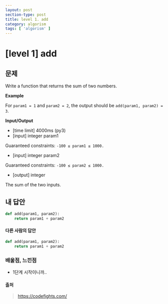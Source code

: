 ```yaml
---
layout: post
section-type: post
title: level 1. add
category: algorism
tags: [ 'algorism' ]
---
```


# [level 1] add

## 문제
Write a function that returns the sum of two numbers.

**Example**

For `param1 = 1` and `param2 = 2`, the output should be
`add(param1, param2) = 3`.

**Input/Output**

- [time limit] 4000ms (py3)
- [input] integer param1

Guaranteed constraints:
`-100 ≤ param1 ≤ 1000.`

- [input] integer param2

Guaranteed constraints:
`-100 ≤ param2 ≤ 1000.`

- [output] integer

The sum of the two inputs.


## 내 답안

```python
def add(param1, param2):
    return param1 + param2
```

#### 다른 사람의 답안

```python
def add(param1, param2):
    return param1 + param2
```

### 배울점, 느낀점

- 1단계 시작이니까..

#### 출처
> <https://codefights.com/>
